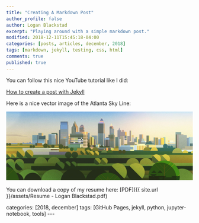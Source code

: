 ```yaml
---
title: "Creating A Markdown Post"
author_profile: false
author: Logan Blackstad
excerpt: "Playing around with a simple markdown post."
modified: 2018-12-11T15:45:18-04:00
categories: [posts, articles, december, 2018]
tags: [markdown, jekyll, testing, css, html]
comments: true
published: true
---
```


You can follow this nice YouTube tutorial like I did:

[How to create a post with Jekyll](https://www.youtube.com/watch?v=E0RbrYSMw3g "How to create a post with Jekyll")


Here is a nice vector image of the Atlanta Sky Line:

![image tooltip here](/assets/images/atl.jpg)



You can download a copy of my resume here:  [PDF]({{ site.url }}/assets/Resume - Logan Blackstad.pdf)



categories: [2018, december] tags: [GitHub Pages, jekyll, python, jupyter-notebook, tools] ---
